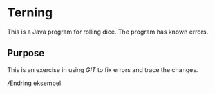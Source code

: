 # Terning
This is a Java program for rolling dice.
The program has known errors. 

## Purpose
This is an exercise in using _GIT_ to fix errors and trace the changes.

Ændring eksempel.
